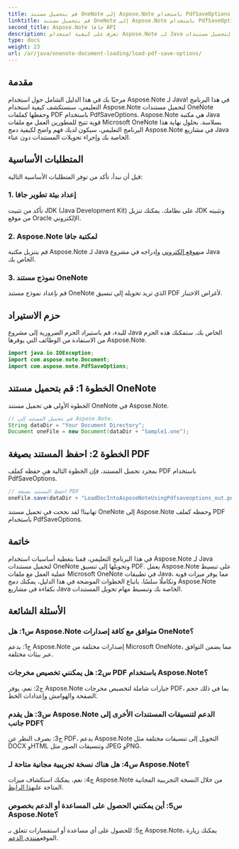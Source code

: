 ```yaml
---
title: قم بتحميل مستند OneNote إلى Aspose.Note باستخدام PdfSaveOptions
linktitle: قم بتحميل مستند OneNote إلى Aspose.Note باستخدام PdfSaveOptions
second_title: Aspose.Note جافا API
description: تعرف على كيفية استخدام Aspose.Note لـ Java لتحميل مستندات OneNote وتحويلها إلى تنسيق PDF دون عناء. قم بتبسيط مهام تحويل المستندات الخاصة بك باستخدام Aspose.Note.
type: docs
weight: 23
url: /ar/java/onenote-document-loading/load-pdf-save-options/
---
```

## مقدمة

مرحبًا بك في هذا الدليل الشامل حول استخدام Aspose.Note لـ Java! في هذا البرنامج التعليمي، سنستكشف كيفية استخدام Aspose.Note لتحميل مستندات OneNote وحفظها كملفات PDF باستخدام PdfSaveOptions. Aspose.Note هي مكتبة Java قوية تتيح للمطورين العمل مع ملفات Microsoft OneNote بسلاسة. بحلول نهاية هذا البرنامج التعليمي، سيكون لديك فهم واضح لكيفية دمج Aspose.Note في مشاريع Java الخاصة بك وإجراء تحويلات المستندات دون عناء.

## المتطلبات الأساسية

قبل أن نبدأ، تأكد من توفر المتطلبات الأساسية التالية:

### 1. إعداد بيئة تطوير جافا

تأكد من تثبيت JDK (Java Development Kit) على نظامك. يمكنك تنزيل JDK وتثبيته من موقع Oracle الإلكتروني.

### 2. Aspose.Note لمكتبة جافا

 قم بتنزيل مكتبة Aspose.Note لـ Java من[موقع إلكتروني](https://releases.aspose.com/note/java/) وإدراجه في مشروع Java الخاص بك.

### 3. نموذج مستند OneNote

قم بإعداد نموذج مستند OneNote الذي تريد تحويله إلى تنسيق PDF لأغراض الاختبار.

## حزم الاستيراد

للبدء، قم باستيراد الحزم الضرورية إلى مشروع Java الخاص بك. ستمكنك هذه الحزم من الاستفادة من الوظائف التي يوفرها Aspose.Note.

```java
import java.io.IOException;
import com.aspose.note.Document;
import com.aspose.note.PdfSaveOptions;
```

## الخطوة 1: قم بتحميل مستند OneNote

الخطوة الأولى هي تحميل مستند OneNote في Aspose.Note.

```java
// قم بتحميل المستند إلى Aspose.Note.
String dataDir = "Your Document Directory";
Document oneFile = new Document(dataDir + "Sample1.one");
```

## الخطوة 2: احفظ المستند بصيغة PDF

بمجرد تحميل المستند، فإن الخطوة التالية هي حفظه كملف PDF باستخدام PdfSaveOptions.

```java
// احفظ المستند بصيغة PDF
oneFile.save(dataDir + "LoadDocIntoAsposeNoteUsingPdfsaveoptions_out.pdf", new PdfSaveOptions());
```

تهانينا! لقد نجحت في تحميل مستند OneNote إلى Aspose.Note وحفظه كملف PDF باستخدام PdfSaveOptions.

## خاتمة

في هذا البرنامج التعليمي، قمنا بتغطية أساسيات استخدام Aspose.Note لـ Java لتحميل مستندات OneNote وتحويلها إلى تنسيق PDF. يعمل Aspose.Note على تبسيط عملية العمل مع ملفات Microsoft OneNote في تطبيقات Java، مما يوفر ميزات قوية وتكاملًا سلسًا. باتباع الخطوات الموضحة في هذا الدليل، يمكنك دمج Aspose.Note بكفاءة في مشاريع Java الخاصة بك وتبسيط مهام تحويل المستندات.

## الأسئلة الشائعة

### س1: هل Aspose.Note متوافق مع كافة إصدارات OneNote؟

ج1: يدعم Aspose.Note إصدارات مختلفة من Microsoft OneNote، مما يضمن التوافق عبر بيئات مختلفة.

### س2: هل يمكنني تخصيص مخرجات PDF باستخدام Aspose.Note؟

ج2: نعم، يوفر Aspose.Note خيارات شاملة لتخصيص مخرجات PDF، بما في ذلك حجم الصفحة والهوامش وإعدادات الخط.

### س3: هل يقدم Aspose.Note الدعم لتنسيقات المستندات الأخرى إلى جانب PDF؟

ج3: بصرف النظر عن PDF، يدعم Aspose.Note التحويل إلى تنسيقات مختلفة مثل DOCX وHTML وتنسيقات الصور مثل JPEG وPNG.

### س4: هل هناك نسخة تجريبية مجانية متاحة لـ Aspose.Note؟

 ج4: نعم، يمكنك استكشاف ميزات Aspose.Note من خلال النسخة التجريبية المجانية المتاحة على[هذا الرابط](https://releases.aspose.com/).

### س5: أين يمكنني الحصول على المساعدة أو الدعم بخصوص Aspose.Note؟

 ج5: للحصول على أي مساعدة أو استفسارات تتعلق بـ Aspose.Note، يمكنك زيارة الموقع[منتدى الدعم](https://forum.aspose.com/c/note/28).